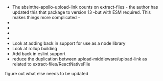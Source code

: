 * The absinthe-apollo-upload-link counts on extract-files - the author has updated this that package
   to version 13 -but with ESM required. This makes things more complicated -
* 
* 
* 
* 
* Look at adding back in support for use as a node library
* Look at rollup building
* Add back in eslint support
* reduce the duplication between upload-middleware/upload-link as related to extract-files/ReactNativeFile

figure out what else needs to be updated
